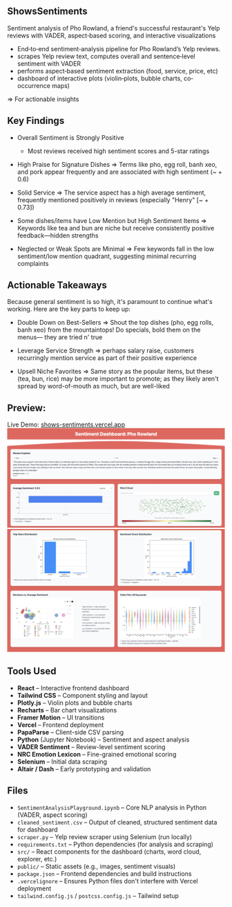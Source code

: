 ## ShowsSentiments
Sentiment analysis of Pho Rowland, a friend's successful restaurant's Yelp reviews with VADER, aspect‑based scoring, and interactive visualizations

- End‐to‐end sentiment‐analysis pipeline for Pho Rowland’s Yelp reviews. 
- scrapes Yelp review text, computes overall and sentence‐level sentiment with VADER
- performs aspect‐based sentiment extraction (food, service, price, etc)
- dashboard of interactive plots (violin‐plots, bubble charts, co‐occurrence maps)

=> For actionable insights

## Key Findings

- Overall Sentiment is Strongly Positive
  - Most reviews received high sentiment scores and 5-star ratings

- High Praise for Signature Dishes
=> Terms like pho, egg roll, banh xeo, and pork appear frequently and are associated with high sentiment (~ + 0.6)

- Solid Service
=> The service aspect has a high average sentiment, frequently mentioned positively in reviews (especially "Henry" [~ + 0.73])

- Some dishes/items have Low Mention but High Sentiment Items
=> Keywords like tea and bun are niche but receive consistently positive feedback—hidden strengths

- Neglected or Weak Spots are Minimal
=> Few keywords fall in the low sentiment/low mention quadrant, suggesting minimal recurring complaints

## Actionable Takeaways

Because general sentiment is so high, it's paramount to continue what's working. Here are the key parts to keep up:

- Double Down on Best-Sellers
=> Shout the top dishes (pho, egg rolls, banh xeo) from the mountaintops! Do specials, bold them on the menus–– they are tried n' true

- Leverage Service Strength
=> perhaps salary raise, customers recurringly mention service as part of their positive experience

- Upsell Niche Favorites
=> Same story as the popular items, but these (tea, bun, rice) may be more important to promote; as they likely aren't spread by word-of-mouth as much, but are well-liked

## Preview:

Live Demo: [shows-sentiments.vercel.app](https://shows-sentiments.vercel.app)
![Dashboard Pic 1](./public/dashboard3.png)
![Dashboard Pic 2](./public/dashboard2.png)


## Tools Used
- **React** – Interactive frontend dashboard
- **Tailwind CSS** – Component styling and layout
- **Plotly.js** – Violin plots and bubble charts
- **Recharts** – Bar chart visualizations
- **Framer Motion** – UI transitions
- **Vercel** – Frontend deployment
- **PapaParse** – Client-side CSV parsing
- **Python** (Jupyter Notebook) – Sentiment and aspect analysis
- **VADER Sentiment** – Review-level sentiment scoring
- **NRC Emotion Lexicon** – Fine-grained emotional scoring
- **Selenium** – Initial data scraping
- **Altair / Dash** – Early prototyping and validation

## Files
- `SentimentAnalysisPlayground.ipynb` – Core NLP analysis in Python (VADER, aspect scoring)
- `cleaned_sentiment.csv` – Output of cleaned, structured sentiment data for dashboard
- `scraper.py` – Yelp review scraper using Selenium (run locally)
- `requirements.txt` – Python dependencies (for analysis and scraping)
- `src/` – React components for the dashboard (charts, word cloud, explorer, etc.)
- `public/` – Static assets (e.g., images, sentiment visuals)
- `package.json` – Frontend dependencies and build instructions
- `.vercelignore` – Ensures Python files don't interfere with Vercel deployment
- `tailwind.config.js` / `postcss.config.js` – Tailwind setup

